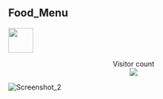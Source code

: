 ## Food_Menu 
<img src="https://media.giphy.com/media/12oufCB0MyZ1Go/giphy.gif" width="50">

<p align="center"> 
  Visitor count<br>
  <img src="https://profile-counter.glitch.me/naveenverma1/count.svg" />
</p>


<p align-self="center"> 
  
![Screenshot_2](https://user-images.githubusercontent.com/99056912/219279515-54bc81d5-df2a-43aa-bb72-6af2bc0ecce4.png)
  
</p>



